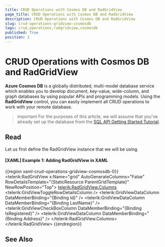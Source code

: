 ```yaml
---
title: CRUD Operations with Cosmos DB and RadGridView
page_title: CRUD Operations with Cosmos DB and RadGridView
description: CRUD Operations with Cosmos DB and RadGridView
slug: crud-operations-gridview-cosmosdb
tags: crud,operations,radgridview,cosmosdb
published: True
position: 1
---
```


# CRUD Operations with Cosmos DB and RadGridView

**Azure Cosmos DB** is a globally distributed, multi-model database service which enables you to develop document, key-value, wide-column, and graph databases by using popular APIs and programming models. Using the **RadGridView** control, you can easily implement all CRUD operations to work with your remote database.

>important For the purposes of this article, we will assume that you've already set up the database from the [SQL API Getting Started Tutorial](https://docs.microsoft.com/en-us/azure/cosmos-db/sql-api-get-started).

## Read

Let us first define the RadGridView instance that we will be using.

#### __[XAML] Example 1: Adding RadGridView in XAML__

{{region xaml-crud-operations-gridview-cosmosdb-0}}
    <telerik:RadGridView x:Name="grid" AutoGenerateColumns="False"
                    RowDetailsTemplate="{StaticResource ParentGridTemplate}"
                    NewRowPosition="Top">
        <telerik:RadGridView.Columns>
            <telerik:GridViewToggleRowDetailsColumn />
            <telerik:GridViewDataColumn DataMemberBinding="{Binding Id}" />
            <telerik:GridViewDataColumn DataMemberBinding="{Binding LastName}" />
            <telerik:GridViewCheckBoxColumn DataMemberBinding="{Binding IsRegistered}" />
            <telerik:GridViewDataColumn DataMemberBinding="{Binding Address}" />
        </telerik:RadGridView.Columns>
    </telerik:RadGridView>
{{endregion}}

## See Also